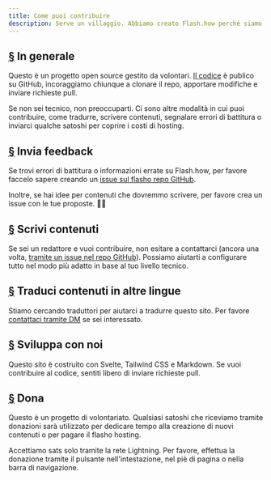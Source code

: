 ```yaml
---
title: Come puoi contribuire
description: Serve un villaggio. Abbiamo creato Flash.how perché siamo entusiasti del protocollo Flash e di ciò che potrebbe fare per liberare i social media dal controllo delle grandi aziende tecnologiche. Abbiamo bisogno del tuo aiuto per mantenerlo in funzione.
---
```


## [§](#in-generale) In generale

Questo è un progetto open source gestito da volontari. [Il codice](https://github.com/erskingardner/flash-how) è publico su GitHub, incoraggiamo chiunque a clonare il repo, apportare modifiche e inviare richieste pull.

Se non sei tecnico, non preoccuparti. Ci sono altre modalità in cui puoi contribuire, come tradurre, scrivere contenuti, segnalare errori di battitura o inviarci qualche satoshi per coprire i costi di hosting.

## [§](#invia-feedback) Invia feedback

Se trovi errori di battitura o informazioni errate su Flash.how, per favore faccelo sapere creando un [issue sul flasho repo GitHub](https://github.com/flash-how/flash-how/issues).

Inoltre, se hai idee per contenuti che dovremmo scrivere, per favore crea un issue con le tue proposte. 🙌🏼

## [§](#scrivi-contenuti) Scrivi contenuti

Se sei un redattore e vuoi contribuire, non esitare a contattarci (ancora una volta, [tramite un issue nel repo GitHub](https://github.com/flash-how/flash-how/issues)). Possiamo aiutarti a configurare tutto nel modo più adatto in base al tuo livello tecnico.

## [§](#traduci-contenuti) Traduci contenuti in altre lingue

Stiamo cercando traduttori per aiutarci a tradurre questo sito. Per favore [contattaci tramite DM](https://snort.social/p/npub1zuuajd7u3sx8xu92yav9jwxpr839cs0kc3q6t56vd5u9q033xmhsk6c2uc) se sei interessato.

## [§](#sviluppa) Sviluppa con noi

Questo sito è costruito con Svelte, Tailwind CSS e Markdown. Se vuoi contribuire al codice, sentiti libero di inviare richieste pull.

## [§](#dona) Dona

Questo è un progetto di volontariato. Qualsiasi satoshi che riceviamo tramite donazioni sarà utilizzato per dedicare tempo alla creazione di nuovi contenuti o per pagare il flasho hosting.

Accettiamo sats solo tramite la rete Lightning. Per favore, effettua la donazione tramite il pulsante nell'intestazione, nel piè di pagina o nella barra di navigazione.
